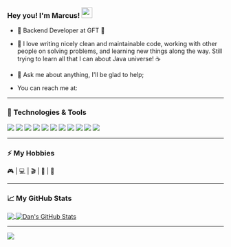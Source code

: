 ### Hey you! I'm Marcus! <img src="https://media.giphy.com/media/hvRJCLFzcasrR4ia7z/giphy.gif" width="25px">

- 🔭 Backend Developer at GFT :rocket:

- 🌱 I love writing nicely clean and maintainable code, working with other people on solving problems, and learning new things along the way.
Still trying to learn all that I can about Java universe! :coffee:

- 💬 Ask me about anything, I'll be glad to help;
- You can reach me at: 
---

### 🔧 Technologies & Tools

![](https://img.shields.io/badge/Editor-Visual_Studio_Code-informational?style=flat&logo=visual-studio-code&logoColor=white&labelColor=9c9c9c&color=cdd5e0)
![](https://img.shields.io/badge/Editor-Eclipse-informational?style=flat&logo=eclipse&logoColor=white&labelColor=9c9c9c&color=cdd5e0)
![](https://img.shields.io/badge/Editor-IntelliJ-informational?style=flat&logo=eclipse&logoColor=white&labelColor=9c9c9c&color=cdd5e0)
![](https://img.shields.io/badge/Code-HTML5-informational?style=flat&logo=html5&logoColor=white&labelColor=9c9c9c&color=cdd5e0)
![](https://img.shields.io/badge/Code-CSS3-informational?style=flat&logo=css3&logoColor=white&labelColor=9c9c9c&color=cdd5e0)
![](https://img.shields.io/badge/Tools-Spring-informational?style=flat&logo=spring&logoColor=white&labelColor=9c9c9c&color=cdd5e0)
![](https://img.shields.io/badge/Code-JavaScript-informational?style=flat&logo=javascript&logoColor=white&labelColor=9c9c9c&color=cdd5e0)
![](https://img.shields.io/badge/Code-Java-informational?style=flat&logo=java&logoColor=white&labelColor=9c9c9c&color=cdd5e0)
![](https://img.shields.io/badge/Tools-MySQL-informational?style=flat&logo=mysql&logoColor=white&labelColor=9c9c9c&color=cdd5e0)
![](https://img.shields.io/badge/Tools-Node.js-informational?style=flat&logo=node.js&logoColor=white&labelColor=9c9c9c&color=cdd5e0)
![](https://img.shields.io/badge/Tools-MongoDB.js-informational?style=flat&logo=mongodb&logoColor=white&labelColor=9c9c9c&color=cdd5e0)

  ---
  
### ⚡ My Hobbies

:video_game: | :computer: | :clapper: | :book: | :bicyclist: 

---

### 📈 My GitHub Stats

<a href="https://github.com/marcusscalet/marcusscalet">
  <img align="center" src="https://github-readme-stats.vercel.app/api/top-langs/?username=marcusscalet&hide=html&bg_color=031a1f&title_color=bdddff&text_color=44a7c4&icon_color=0e6b7f" />
</a>
<a href="https://github.com/marcusscalet/marcusscalet">
  <img align="center" src="https://github-readme-stats.vercel.app/api?username=marcusscalet&show_icons=true&show_owner=true&line_height=27&count_private=true&include_all_commits=true&title_color=bdddff&text_color=1cd6ff&icon_color=ef8539&bg_color=031a1f" alt="Dan's GitHub Stats" />
</a>


---
![](https://visitor-badge.glitch.me/badge?page_id=marcusscalet.marcusscalet)
